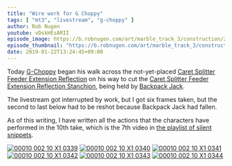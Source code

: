 ```yaml
---
title: "Wire work for G Choppy"
tags: [ "mt3", "livestream", "g-choppy" ]
author: Rob Nugen
youtube: vDskHEsARII
episode_image: https://b.robnugen.com/art/marble_track_3/construction/2019/2019_jan_22_g_choppy_wire_work.jpg
episode_thumbnail: "https://b.robnugen.com/art/marble_track_3/construction/2019/thumbs/2019_jan_22_g_choppy_wire_work.jpg"
date: 2019-01-22T13:24:45+09:00
---
```


Today [G-Choppy](/workers/g_choppy/) began his walk across the not-yet-placed
[Caret Splitter Feeder Extension Reflection](/parts/caret-splitter-feeder-extension-reflection/) on his way to
cut the
[Caret Splitter Feeder Extension Reflection Stanchion](/parts/caret-splitter-feeder-extension-reflection-stanchion/),
being held by [Backpack Jack](/workers/backpack_jack/).

The livestream got interrupted by work, but I got six frames taken,
but the second to last below had to be reshot because Backpack Jack
had fallen.

As of this writing, I have written all the actions that the characters
have performed in the 10th take, which is the 7th video in
[the playlist of silent snippets](https://mt3s.marbletrack3.com).

[![00010 002 10 X1 0339](//b.robnugen.com/art/marble_track_3/frames/2018/thumbs/00010_002_10_X1_0339.jpg)](//b.robnugen.com/art/marble_track_3/frames/2018/00010_002_10_X1_0339.jpg)
[![00010 002 10 X1 0340](//b.robnugen.com/art/marble_track_3/frames/2018/thumbs/00010_002_10_X1_0340.jpg)](//b.robnugen.com/art/marble_track_3/frames/2018/00010_002_10_X1_0340.jpg)
[![00010 002 10 X1 0341](//b.robnugen.com/art/marble_track_3/frames/2018/thumbs/00010_002_10_X1_0341.jpg)](//b.robnugen.com/art/marble_track_3/frames/2018/00010_002_10_X1_0341.jpg)
[![00010 002 10 X1 0342](//b.robnugen.com/art/marble_track_3/frames/2018/thumbs/00010_002_10_X1_0342.jpg)](//b.robnugen.com/art/marble_track_3/frames/2018/00010_002_10_X1_0342.jpg)
[![00010 002 10 X1 0343](//b.robnugen.com/art/marble_track_3/frames/2018/thumbs/00010_002_10_X1_0343.jpg)](//b.robnugen.com/art/marble_track_3/frames/2018/00010_002_10_X1_0343.jpg)
[![00010 002 10 X1 0344](//b.robnugen.com/art/marble_track_3/frames/2018/thumbs/00010_002_10_X1_0344.jpg)](//b.robnugen.com/art/marble_track_3/frames/2018/00010_002_10_X1_0344.jpg)
